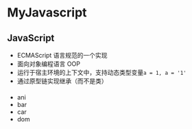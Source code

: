 # MyJavascript


## JavaScript

* ECMAScript 语言规范的一个实现
* 面向对象编程语言 OOP 
* 运行于宿主环境的上下文中，支持动态类型变量`a = 1, a = '1'`
* 通过原型链实现继承（而不是类）

#### 
* ani
* bar
* car
* dom

